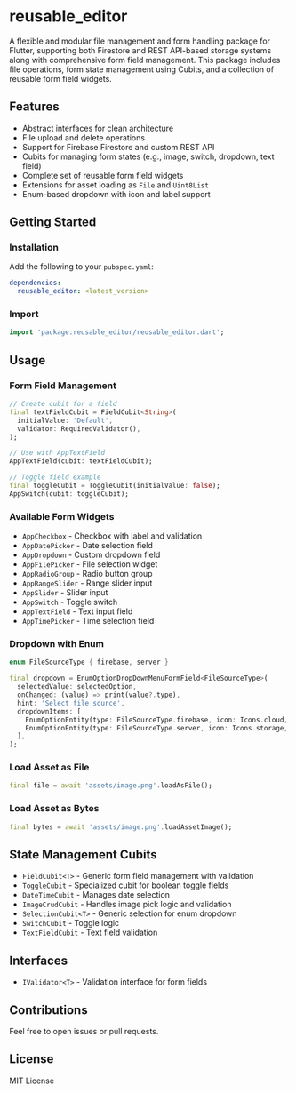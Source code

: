 # reusable_editor

A flexible and modular file management and form handling package for Flutter, supporting both Firestore and REST API-based storage systems along with comprehensive form field management. This package includes file operations, form state management using Cubits, and a collection of reusable form field widgets.

## Features
- Abstract interfaces for clean architecture
- File upload and delete operations
- Support for Firebase Firestore and custom REST API
- Cubits for managing form states (e.g., image, switch, dropdown, text field)
- Complete set of reusable form field widgets
- Extensions for asset loading as `File` and `Uint8List`
- Enum-based dropdown with icon and label support

## Getting Started

### Installation
Add the following to your `pubspec.yaml`:
```yaml
dependencies:
  reusable_editor: <latest_version>
```

### Import
```dart
import 'package:reusable_editor/reusable_editor.dart';
```

## Usage

### Form Field Management
```dart
// Create cubit for a field
final textFieldCubit = FieldCubit<String>(
  initialValue: 'Default',
  validator: RequiredValidator(),
);

// Use with AppTextField
AppTextField(cubit: textFieldCubit);

// Toggle field example
final toggleCubit = ToggleCubit(initialValue: false);
AppSwitch(cubit: toggleCubit);
```

### Available Form Widgets
- `AppCheckbox` - Checkbox with label and validation
- `AppDatePicker` - Date selection field
- `AppDropdown` - Custom dropdown field
- `AppFilePicker` - File selection widget
- `AppRadioGroup` - Radio button group
- `AppRangeSlider` - Range slider input
- `AppSlider` - Slider input
- `AppSwitch` - Toggle switch
- `AppTextField` - Text input field
- `AppTimePicker` - Time selection field

### Dropdown with Enum
```dart
enum FileSourceType { firebase, server }

final dropdown = EnumOptionDropDownMenuFormField<FileSourceType>(
  selectedValue: selectedOption,
  onChanged: (value) => print(value?.type),
  hint: 'Select file source',
  dropdownItems: [
    EnumOptionEntity(type: FileSourceType.firebase, icon: Icons.cloud, label: 'Firebase'),
    EnumOptionEntity(type: FileSourceType.server, icon: Icons.storage, label: 'Server'),
  ],
);
```

### Load Asset as File
```dart
final file = await 'assets/image.png'.loadAsFile();
```

### Load Asset as Bytes
```dart
final bytes = await 'assets/image.png'.loadAssetImage();
```

## State Management Cubits
- `FieldCubit<T>` - Generic form field management with validation
- `ToggleCubit` - Specialized cubit for boolean toggle fields
- `DateTimeCubit` - Manages date selection
- `ImageCrudCubit` - Handles image pick logic and validation
- `SelectionCubit<T>` - Generic selection for enum dropdown
- `SwitchCubit` - Toggle logic
- `TextFieldCubit` - Text field validation

## Interfaces
- `IValidator<T>` - Validation interface for form fields

## Contributions
Feel free to open issues or pull requests.

## License
MIT License
